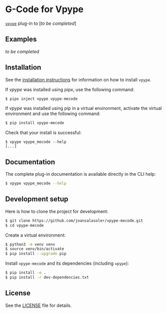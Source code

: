 # G-Code for Vpype

[`vpype`](https://github.com/abey79/vpype) plug-in to [_to be completed_]


## Examples

_to be completed_


## Installation

See the [installation instructions](https://vpype.readthedocs.io/en/latest/install.html) for information on how
to install `vpype`.

If *vpype* was installed using pipx, use the following command:

```bash
$ pipx inject vpype vpype-mecode
```

If *vpype* was installed using pip in a virtual environment, activate the virtual environment and use the following command:

```bash
$ pip install vpype-mecode
```

Check that your install is successful:

```
$ vpype vpype_mecode --help
[...]
```

## Documentation

The complete plug-in documentation is available directly in the CLI help:

```bash
$ vpype vpype_mecode --help
```


## Development setup

Here is how to clone the project for development:

```bash
$ git clone https://github.com/joansalasoler/vpype-mecode.git
$ cd vpype-mecode
```

Create a virtual environment:

```bash
$ python3 -m venv venv
$ source venv/bin/activate
$ pip install --upgrade pip
```

Install `vpype-mecode` and its dependencies (including `vpype`):

```bash
$ pip install -e .
$ pip install -r dev-dependencies.txt
```


## License

See the [LICENSE](LICENSE) file for details.
